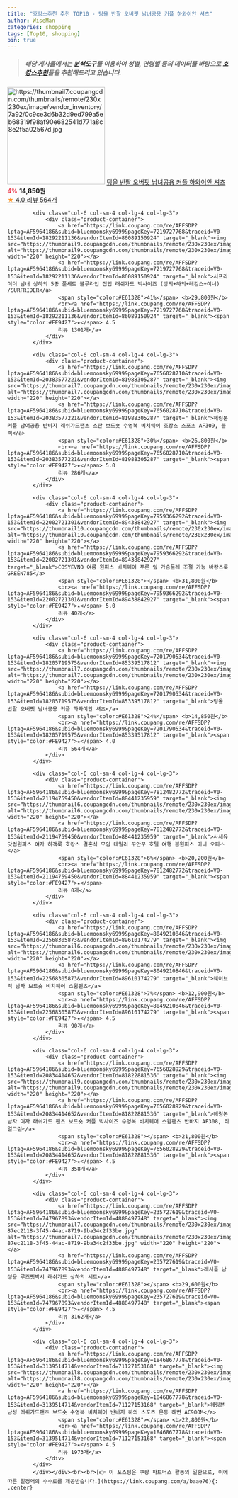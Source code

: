 ```yaml
---
title: "호캉스추천 추천 TOP10 - 팅올 반팔 오버핏 남녀공용 커플 하와이안 셔츠"
author: WiseMan
categories: shopping
tags: [Top10, shopping]
pin: true
---
```


> ##### 해당 게시물에서는 [**분석도구**](https://itemscout.io/)를 이용하여 **성별**, **연령별** 등의 데이터를 바탕으로 [**호캉스추천**](https://link.coupang.com/a/baae76)들을 추천해드리고 있습니다.
<div class="container"><div class="row">
            <div class="col-6 col-sm-4 col-lg-4 col-lg-3">
                <div class="product-container">
                    <a href="https://link.coupang.com/re/AFFSDP?lptag=AF5964186&subid=bluemoonsky6999&pageKey=7201790534&traceid=V0-153&itemId=18205719572&vendorItemId=85339517952" target="_blank"><img src="https://thumbnail7.coupangcdn.com/thumbnails/remote/230x230ex/image/vendor_inventory/7a92/0c9ce3d6b32d9ed799a5eb68319f98af90e682541d771a8c8e2f5a02567d.jpg" alt="https://thumbnail7.coupangcdn.com/thumbnails/remote/230x230ex/image/vendor_inventory/7a92/0c9ce3d6b32d9ed799a5eb68319f98af90e682541d771a8c8e2f5a02567d.jpg" width="220" height="220"></a>
                    <a href="https://link.coupang.com/re/AFFSDP?lptag=AF5964186&subid=bluemoonsky6999&pageKey=7201790534&traceid=V0-153&itemId=18205719572&vendorItemId=85339517952" target="_blank">팅올 반팔 오버핏 남녀공용 커플 하와이안 셔츠</a>
                    <span style="color:#E61328">4%</span> <b>14,850원</b>
                    <br><a href="https://link.coupang.com/re/AFFSDP?lptag=AF5964186&subid=bluemoonsky6999&pageKey=7201790534&traceid=V0-153&itemId=18205719572&vendorItemId=85339517952" target="_blank"><span style="color:#FE9427">★</span> 4.0
                    리뷰 564개</a>
                </div>
            </div>
            
            <div class="col-6 col-sm-4 col-lg-4 col-lg-3">
                <div class="product-container">
                    <a href="https://link.coupang.com/re/AFFSDP?lptag=AF5964186&subid=bluemoonsky6999&pageKey=7219727768&traceid=V0-153&itemId=18292211136&vendorItemId=86089150924" target="_blank"><img src="https://thumbnail9.coupangcdn.com/thumbnails/remote/230x230ex/image/vendor_inventory/d577/e4b7ab03f4f8693d1a7dd4e378d33dd48d63e437bf04be2640cfadae5c05.jpg" alt="https://thumbnail9.coupangcdn.com/thumbnails/remote/230x230ex/image/vendor_inventory/d577/e4b7ab03f4f8693d1a7dd4e378d33dd48d63e437bf04be2640cfadae5c05.jpg" width="220" height="220"></a>
                    <a href="https://link.coupang.com/re/AFFSDP?lptag=AF5964186&subid=bluemoonsky6999&pageKey=7219727768&traceid=V0-153&itemId=18292211136&vendorItemId=86089150924" target="_blank">서프라이더 남녀 상하의 5종 풀세트 블루라인 집업 래쉬가드 빅사이즈 (상의+하의+레깅스+이너) /SURFRIDER</a>
                    <span style="color:#E61328">41%</span> <b>29,800원</b>
                    <br><a href="https://link.coupang.com/re/AFFSDP?lptag=AF5964186&subid=bluemoonsky6999&pageKey=7219727768&traceid=V0-153&itemId=18292211136&vendorItemId=86089150924" target="_blank"><span style="color:#FE9427">★</span> 4.5
                    리뷰 1301개</a>
                </div>
            </div>
            
            <div class="col-6 col-sm-4 col-lg-4 col-lg-3">
                <div class="product-container">
                    <a href="https://link.coupang.com/re/AFFSDP?lptag=AF5964186&subid=bluemoonsky6999&pageKey=7656028710&traceid=V0-153&itemId=20383577221&vendorItemId=81988305287" target="_blank"><img src="https://thumbnail7.coupangcdn.com/thumbnails/remote/230x230ex/image/vendor_inventory/b140/da0803bc28ab8e91cf99de28eecaaa56856fe00752ec71ac2a7c8f0e3027.jpg" alt="https://thumbnail7.coupangcdn.com/thumbnails/remote/230x230ex/image/vendor_inventory/b140/da0803bc28ab8e91cf99de28eecaaa56856fe00752ec71ac2a7c8f0e3027.jpg" width="220" height="220"></a>
                    <a href="https://link.coupang.com/re/AFFSDP?lptag=AF5964186&subid=bluemoonsky6999&pageKey=7656028710&traceid=V0-153&itemId=20383577221&vendorItemId=81988305287" target="_blank">헤링본 커플 남여공용 반바지 래쉬가드팬츠 스판 보드숏 수영복 비치웨어 호캉스 스포츠 AF309, 블랙</a>
                    <span style="color:#E61328">30%</span> <b>26,800원</b>
                    <br><a href="https://link.coupang.com/re/AFFSDP?lptag=AF5964186&subid=bluemoonsky6999&pageKey=7656028710&traceid=V0-153&itemId=20383577221&vendorItemId=81988305287" target="_blank"><span style="color:#FE9427">★</span> 5.0
                    리뷰 286개</a>
                </div>
            </div>
            
            <div class="col-6 col-sm-4 col-lg-4 col-lg-3">
                <div class="product-container">
                    <a href="https://link.coupang.com/re/AFFSDP?lptag=AF5964186&subid=bluemoonsky6999&pageKey=7959366292&traceid=V0-153&itemId=22002721301&vendorItemId=89438842927" target="_blank"><img src="https://thumbnail10.coupangcdn.com/thumbnails/remote/230x230ex/image/vendor_inventory/e0c5/cebcab5adf03f441c1430764f3f7510e11a658d5a9f6b3a477629b086641.jpg" alt="https://thumbnail10.coupangcdn.com/thumbnails/remote/230x230ex/image/vendor_inventory/e0c5/cebcab5adf03f441c1430764f3f7510e11a658d5a9f6b3a477629b086641.jpg" width="220" height="220"></a>
                    <a href="https://link.coupang.com/re/AFFSDP?lptag=AF5964186&subid=bluemoonsky6999&pageKey=7959366292&traceid=V0-153&itemId=22002721301&vendorItemId=89438842927" target="_blank">COSYEVNO 여름 원피스 비치웨어 푸른 잎 가슴둘레 조절 가능 바캉스룩 GREEN785</a>
                    <span style="color:#E61328"></span> <b>31,800원</b>
                    <br><a href="https://link.coupang.com/re/AFFSDP?lptag=AF5964186&subid=bluemoonsky6999&pageKey=7959366292&traceid=V0-153&itemId=22002721301&vendorItemId=89438842927" target="_blank"><span style="color:#FE9427">★</span> 5.0
                    리뷰 40개</a>
                </div>
            </div>
            
            <div class="col-6 col-sm-4 col-lg-4 col-lg-3">
                <div class="product-container">
                    <a href="https://link.coupang.com/re/AFFSDP?lptag=AF5964186&subid=bluemoonsky6999&pageKey=7201790534&traceid=V0-153&itemId=18205719575&vendorItemId=85339517812" target="_blank"><img src="https://thumbnail7.coupangcdn.com/thumbnails/remote/230x230ex/image/vendor_inventory/83f9/b6fbf893c880c2345bf4acc25582a5901ee170ce8b975dbb7180f611c630.jpg" alt="https://thumbnail7.coupangcdn.com/thumbnails/remote/230x230ex/image/vendor_inventory/83f9/b6fbf893c880c2345bf4acc25582a5901ee170ce8b975dbb7180f611c630.jpg" width="220" height="220"></a>
                    <a href="https://link.coupang.com/re/AFFSDP?lptag=AF5964186&subid=bluemoonsky6999&pageKey=7201790534&traceid=V0-153&itemId=18205719575&vendorItemId=85339517812" target="_blank">팅올 반팔 오버핏 남녀공용 커플 하와이안 셔츠</a>
                    <span style="color:#E61328">24%</span> <b>14,850원</b>
                    <br><a href="https://link.coupang.com/re/AFFSDP?lptag=AF5964186&subid=bluemoonsky6999&pageKey=7201790534&traceid=V0-153&itemId=18205719575&vendorItemId=85339517812" target="_blank"><span style="color:#FE9427">★</span> 4.0
                    리뷰 564개</a>
                </div>
            </div>
            
            <div class="col-6 col-sm-4 col-lg-4 col-lg-3">
                <div class="product-container">
                    <a href="https://link.coupang.com/re/AFFSDP?lptag=AF5964186&subid=bluemoonsky6999&pageKey=7812482772&traceid=V0-153&itemId=21194759450&vendorItemId=88441235959" target="_blank"><img src="https://thumbnail6.coupangcdn.com/thumbnails/remote/230x230ex/image/vendor_inventory/3260/e9162f6f64f3a842108b5af3ada0b228d5ba0821f9cde7da17be66c9aa25.png" alt="https://thumbnail6.coupangcdn.com/thumbnails/remote/230x230ex/image/vendor_inventory/3260/e9162f6f64f3a842108b5af3ada0b228d5ba0821f9cde7da17be66c9aa25.png" width="220" height="220"></a>
                    <a href="https://link.coupang.com/re/AFFSDP?lptag=AF5964186&subid=bluemoonsky6999&pageKey=7812482772&traceid=V0-153&itemId=21194759450&vendorItemId=88441235959" target="_blank">사세유닷컴원피스 여자 하객룩 호캉스 결혼식 모임 데일리 꾸안꾸 호텔 여행 봄원피스 미니 오피스</a>
                    <span style="color:#E61328">6%</span> <b>20,200원</b>
                    <br><a href="https://link.coupang.com/re/AFFSDP?lptag=AF5964186&subid=bluemoonsky6999&pageKey=7812482772&traceid=V0-153&itemId=21194759450&vendorItemId=88441235959" target="_blank"><span style="color:#FE9427">★</span> 
                    리뷰 0개</a>
                </div>
            </div>
            
            <div class="col-6 col-sm-4 col-lg-4 col-lg-3">
                <div class="product-container">
                    <a href="https://link.coupang.com/re/AFFSDP?lptag=AF5964186&subid=bluemoonsky6999&pageKey=8049210846&traceid=V0-153&itemId=22568305873&vendorItemId=89610174279" target="_blank"><img src="https://thumbnail6.coupangcdn.com/thumbnails/remote/230x230ex/image/vendor_inventory/05b3/07ba85ed1bbbfbb90dcff9d634fc35208f27b3ed0551123b5daca20516f4.jpg" alt="https://thumbnail6.coupangcdn.com/thumbnails/remote/230x230ex/image/vendor_inventory/05b3/07ba85ed1bbbfbb90dcff9d634fc35208f27b3ed0551123b5daca20516f4.jpg" width="220" height="220"></a>
                    <a href="https://link.coupang.com/re/AFFSDP?lptag=AF5964186&subid=bluemoonsky6999&pageKey=8049210846&traceid=V0-153&itemId=22568305873&vendorItemId=89610174279" target="_blank">웨이브릭 남자 보드숏 비치웨어 스윔팬츠</a>
                    <span style="color:#E61328">7%</span> <b>12,900원</b>
                    <br><a href="https://link.coupang.com/re/AFFSDP?lptag=AF5964186&subid=bluemoonsky6999&pageKey=8049210846&traceid=V0-153&itemId=22568305873&vendorItemId=89610174279" target="_blank"><span style="color:#FE9427">★</span> 4.5
                    리뷰 90개</a>
                </div>
            </div>
            
            <div class="col-6 col-sm-4 col-lg-4 col-lg-3">
                <div class="product-container">
                    <a href="https://link.coupang.com/re/AFFSDP?lptag=AF5964186&subid=bluemoonsky6999&pageKey=7656028929&traceid=V0-153&itemId=20834414652&vendorItemId=81822881536" target="_blank"><img src="https://thumbnail9.coupangcdn.com/thumbnails/remote/230x230ex/image/vendor_inventory/ac11/4a1ccda6b92be0a48414e838ebae2f41e71488e2f64a6f7c209d073c2a78.jpg" alt="https://thumbnail9.coupangcdn.com/thumbnails/remote/230x230ex/image/vendor_inventory/ac11/4a1ccda6b92be0a48414e838ebae2f41e71488e2f64a6f7c209d073c2a78.jpg" width="220" height="220"></a>
                    <a href="https://link.coupang.com/re/AFFSDP?lptag=AF5964186&subid=bluemoonsky6999&pageKey=7656028929&traceid=V0-153&itemId=20834414652&vendorItemId=81822881536" target="_blank">헤링본 남자 여자 래쉬가드 팬츠 보드숏 커플 빅사이즈 수영복 비치웨어 스윔팬츠 반바지 AF308, 리얼그린</a>
                    <span style="color:#E61328"></span> <b>21,800원</b>
                    <br><a href="https://link.coupang.com/re/AFFSDP?lptag=AF5964186&subid=bluemoonsky6999&pageKey=7656028929&traceid=V0-153&itemId=20834414652&vendorItemId=81822881536" target="_blank"><span style="color:#FE9427">★</span> 4.5
                    리뷰 358개</a>
                </div>
            </div>
            
            <div class="col-6 col-sm-4 col-lg-4 col-lg-3">
                <div class="product-container">
                    <a href="https://link.coupang.com/re/AFFSDP?lptag=AF5964186&subid=bluemoonsky6999&pageKey=235727619&traceid=V0-153&itemId=747967893&vendorItemId=4888497748" target="_blank"><img src="https://thumbnail7.coupangcdn.com/thumbnails/remote/230x230ex/image/retail/images/1582234473519860-87ec2118-3f45-44ac-8719-9ba34c2f33be.jpg" alt="https://thumbnail7.coupangcdn.com/thumbnails/remote/230x230ex/image/retail/images/1582234473519860-87ec2118-3f45-44ac-8719-9ba34c2f33be.jpg" width="220" height="220"></a>
                    <a href="https://link.coupang.com/re/AFFSDP?lptag=AF5964186&subid=bluemoonsky6999&pageKey=235727619&traceid=V0-153&itemId=747967893&vendorItemId=4888497748" target="_blank">래시플 남성용 루즈핏박시 래쉬가드 상하의 세트</a>
                    <span style="color:#E61328"></span> <b>29,600원</b>
                    <br><a href="https://link.coupang.com/re/AFFSDP?lptag=AF5964186&subid=bluemoonsky6999&pageKey=235727619&traceid=V0-153&itemId=747967893&vendorItemId=4888497748" target="_blank"><span style="color:#FE9427">★</span> 4.5
                    리뷰 3162개</a>
                </div>
            </div>
            
            <div class="col-6 col-sm-4 col-lg-4 col-lg-3">
                <div class="product-container">
                    <a href="https://link.coupang.com/re/AFFSDP?lptag=AF5964186&subid=bluemoonsky6999&pageKey=1846867778&traceid=V0-153&itemId=3139514714&vendorItemId=71127153168" target="_blank"><img src="https://thumbnail8.coupangcdn.com/thumbnails/remote/230x230ex/image/vendor_inventory/f0ad/0bf263ed734e84ca47d5b03a288d5d741ab3e387ea5aefbd8185f06a43f1.jpg" alt="https://thumbnail8.coupangcdn.com/thumbnails/remote/230x230ex/image/vendor_inventory/f0ad/0bf263ed734e84ca47d5b03a288d5d741ab3e387ea5aefbd8185f06a43f1.jpg" width="220" height="220"></a>
                    <a href="https://link.coupang.com/re/AFFSDP?lptag=AF5964186&subid=bluemoonsky6999&pageKey=1846867778&traceid=V0-153&itemId=3139514714&vendorItemId=71127153168" target="_blank">헤링본 남성 래쉬가드팬츠 보드숏 수영복 비치웨어 반바지 하의 스포츠 운동 해변 AC900M</a>
                    <span style="color:#E61328"></span> <b>22,800원</b>
                    <br><a href="https://link.coupang.com/re/AFFSDP?lptag=AF5964186&subid=bluemoonsky6999&pageKey=1846867778&traceid=V0-153&itemId=3139514714&vendorItemId=71127153168" target="_blank"><span style="color:#FE9427">★</span> 4.5
                    리뷰 1973개</a>
                </div>
            </div>
            </div></div><br><br>[👉 이 포스팅은 쿠팡 파트너스 활동의 일환으로, 이에 따른 일정액의 수수료를 제공받습니다.](https://link.coupang.com/a/baae76){: .center}
